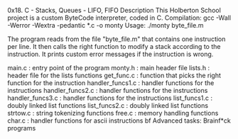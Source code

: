 0x18. C - Stacks, Queues - LIFO, FIFO
Description
This Holberton School project is a custom ByteCode interpreter, coded in C. Compilation: gcc -Wall -Werror -Wextra -pedantic *.c -o monty Usage: ./monty byte_file.m

The program reads from the file "byte_file.m" that contains one instruction per line. It then calls the right function to modify a stack according to the instruction. It prints custom error messages if the instruction is wrong.


main.c :	entry point of the program
monty.h :	main header file
lists.h :	header file for the lists functions
get_func.c :	function that picks the right function for the instruction
handler_funcs1.c :	handler functions for the instructions
handler_funcs2.c :	handler functions for the instructions
handler_funcs3.c :	handler functions for the instructions
list_funcs1.c :	doubly linked list functions
list_funcs2.c :	doubly linked list functions
strtow.c :	string tokenizing functions
free.c :	memory handling functions
char.c :	handler functions for ascii instructions
bf	Advanced tasks: Brainf*ck programs
